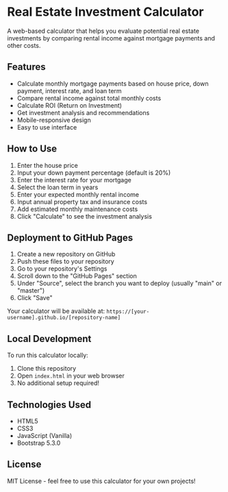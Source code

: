 # Real Estate Investment Calculator

A web-based calculator that helps you evaluate potential real estate investments by comparing rental income against mortgage payments and other costs.

## Features

- Calculate monthly mortgage payments based on house price, down payment, interest rate, and loan term
- Compare rental income against total monthly costs
- Calculate ROI (Return on Investment)
- Get investment analysis and recommendations
- Mobile-responsive design
- Easy to use interface

## How to Use

1. Enter the house price
2. Input your down payment percentage (default is 20%)
3. Enter the interest rate for your mortgage
4. Select the loan term in years
5. Enter your expected monthly rental income
6. Input annual property tax and insurance costs
7. Add estimated monthly maintenance costs
8. Click "Calculate" to see the investment analysis

## Deployment to GitHub Pages

1. Create a new repository on GitHub
2. Push these files to your repository
3. Go to your repository's Settings
4. Scroll down to the "GitHub Pages" section
5. Under "Source", select the branch you want to deploy (usually "main" or "master")
6. Click "Save"

Your calculator will be available at: `https://[your-username].github.io/[repository-name]`

## Local Development

To run this calculator locally:

1. Clone this repository
2. Open `index.html` in your web browser
3. No additional setup required!

## Technologies Used

- HTML5
- CSS3
- JavaScript (Vanilla)
- Bootstrap 5.3.0

## License

MIT License - feel free to use this calculator for your own projects! 